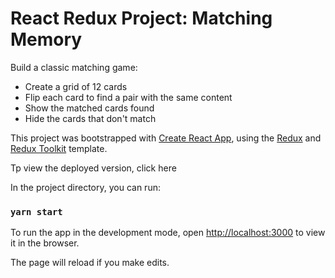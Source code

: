 ﻿# React Redux Project: Matching Memory

Build a classic matching game:
- Create a grid of 12 cards
- Flip each card to find a pair with the same content
- Show the matched cards found
- Hide the cards that don't match

This project was bootstrapped with [Create React App](https://github.com/facebook/create-react-app), using the [Redux](https://redux.js.org/) and [Redux Toolkit](https://redux-toolkit.js.org/) template.




Tp view the deployed version, click here []()

In the project directory, you can run:


### `yarn start`



To run the app in the development mode, open [http://localhost:3000](http://localhost:3000) to view it in the browser.

 The page will reload if you make edits.

